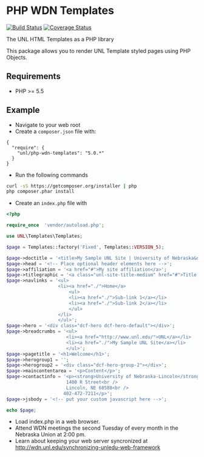 # PHP WDN Templates

[![Build Status](https://travis-ci.org/unl/phpunltemplates.svg)](https://travis-ci.org/unl/phpunltemplates)
[![Coverage Status](https://coveralls.io/repos/unl/phpunltemplates/badge.svg?branch=master&service=github)](https://coveralls.io/github/unl/phpunltemplates?branch=master)

The UNL HTML Templates as a PHP library

This package allows you to render UNL Template styled pages using PHP Objects.

## Requirements

* PHP >= 5.5

## Example

*  Navigate to your web root
* Create a `composer.json` file with:

```
{
  "require": {
    "unl/php-wdn-templates": "5.0.*"
  }
}
```

* Run the following commands

```sh
curl -sS https://getcomposer.org/installer | php
php composer.phar install
```

* Create an `index.php` file with

```php
<?php

require_once  'vendor/autoload.php';

use UNL\Templates\Templates;

$page = Templates::factory('Fixed', Templates::VERSION_5);

$page->doctitle = '<title>My Sample UNL Site | University of Nebraska&ndash;Lincoln</title>';
$page->head = '<!-- Place optional header elements here -->';
$page->affiliation = '<a href="#">My site affiliation</a>';
$page->titlegraphic = '<a class="unl-site-title-medium" href="#">Title of my site</a>';
$page->navlinks = '<ul>
                   <li><a href="./">Home</a>
                       <ul>
                       <li><a href="./">Sub-link 1</a></li>
                       <li><a href="./">Sub-link 2</a></li>
                       </ul>
                   </li>
                   </ul>';
$page->hero = '<div class="dcf-hero dcf-hero-default"></div>';
$page->breadcrumbs = '<ul>
                      <li><a href="http://www.unl.edu/">UNL</a></li>
                      <li><a href="./">My Sample UNL Site</a></li>
                      </ul>';
$page->pagetitle = '<h1>Welcome</h1>';
$page->herogroup1 = '';
$page->herogroup2 = '<div class="dcf-hero-group-2"></div>';
$page->maincontentarea = '<p>Content</p>';
$page->contactinfo = '<p><strong>University of Nebraska-Lincoln</strong><br />
                      1400 R Street<br />
                      Lincoln, NE 68588<br />
                     402-472-7211</p>';
$page->jsbody = '<!-- put your custom javascript here -->';

echo $page;
```

* Load index.php in a web browser.
* Attend WDN meetings the second Tuesday of every month in the Nebraska Union at 2:00 pm.
* Learn about keeping your web server syncronized at http://wdn.unl.edu/synchronizing-unledu-web-framework
